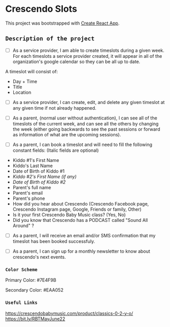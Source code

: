 # Crescendo Slots

This project was bootstrapped with [Create React App](https://github.com/facebook/create-react-app).

## `Description of the project`

- [ ] As a service provider, I am able to create timeslots during a given week.
For each timeslots a service provider created, it will appear in all of the organization's google calendar so they can be all up to date.

A timeslot will consist of:
- Day + Time
- Title
- Location

- [ ] As a service provider, I can create, edit, and delete any given timeslot at any given time if not already happened.

- [ ] As a parent, (normal user without authentication), I can see all of the timeslots of the current week, and can see all the others by changing the week (either going backwards to see the past sessions or forward as information of what are the upcoming sessions).

- [ ] As a parent, I can book a timeslot and will need to fill the following constant fields: (Italic fields are optional)


- Kiddo #1's First Name
- Kiddo's Last Name
- Date of Birth of Kiddo #1
- _Kiddo #2's First Name (if any)_
- _Date of Birth of Kiddo #2_
- Parent's full name
- Parent's email
- Parent's phone
- How did you hear about Crescendo (Crescendo Facebook page, Crescendo Instagram page, Google, Friends or family, Other)
- Is it your first Crescendo Baby Music class? (Yes, No)
- Did you know that Crescendo has a PODCAST called "Sound All Around" ?

- [ ] As a parent, I will receive an email and/or SMS confirmation that my timeslot has been booked successfuly.

- [ ] As a parent, I can sign up for a monthly newsletter to know about crescendo's next events.

### `Color Scheme`
Primary Color: #7E4F9B

Secondary Color: #EAA052
### `Useful Links`
https://crescendobabymusic.com/product/classics-0-2-y-o/
https://bit.ly/RBTMayJune22



